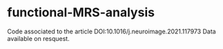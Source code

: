 # functional-MRS-analysis
Code associated to the article DOI:10.1016/j.neuroimage.2021.117973
Data available on resquest.
